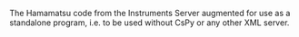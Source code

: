 The Hamamatsu code from the Instruments Server augmented for use as a standalone program,
i.e. to be used without CsPy or any other XML server. 